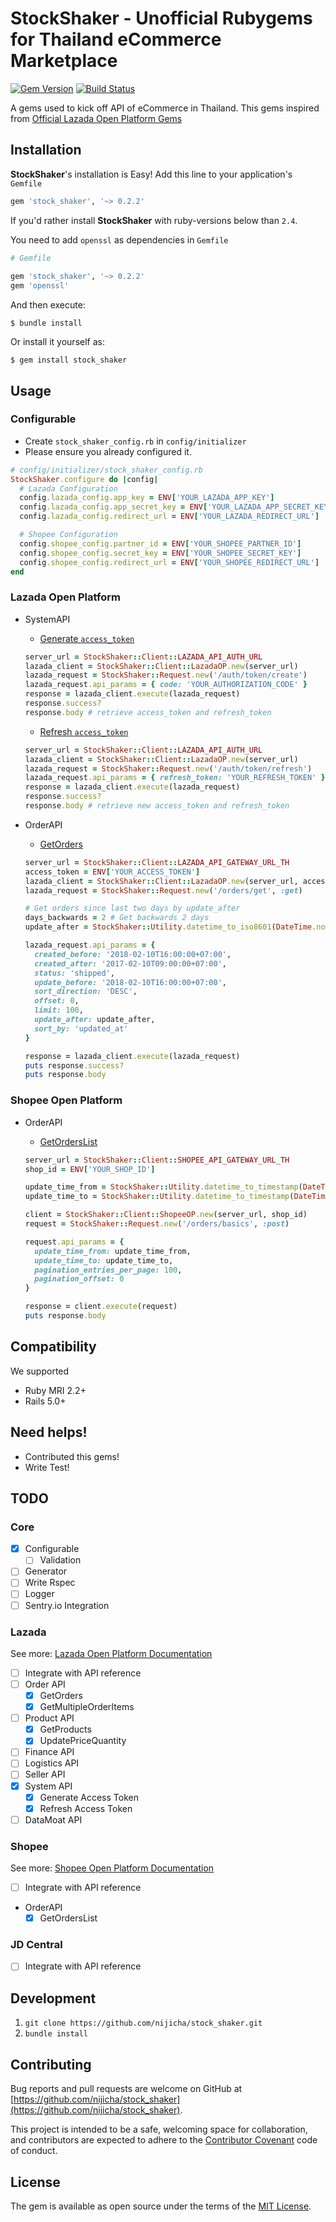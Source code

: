 # StockShaker - Unofficial Rubygems for Thailand eCommerce Marketplace

[![Gem Version](https://badge.fury.io/rb/stock_shaker.svg)](https://badge.fury.io/rb/stock_shaker)
[![Build Status](https://travis-ci.org/nijicha/stock_shaker.svg?branch=master)](https://travis-ci.org/nijicha/stock_shaker)

A gems used to kick off API of eCommerce in Thailand. This gems inspired from [Official Lazada Open Platform Gems](https://rubygems.org/gems/lazop_api_client/versions/1.2.5)

## Installation

**StockShaker**'s installation is Easy! Add this line to your application's `Gemfile`

```ruby
gem 'stock_shaker', '~> 0.2.2'
```

If you'd rather install **StockShaker** with ruby-versions below than `2.4`.

You need to add `openssl` as dependencies in `Gemfile`

```ruby
# Gemfile
 
gem 'stock_shaker', '~> 0.2.2'
gem 'openssl'
```

And then execute:

    $ bundle install

Or install it yourself as:

    $ gem install stock_shaker

## Usage

### Configurable

- Create `stock_shaker_config.rb` in `config/initializer`
- Please ensure you already configured it.

```ruby
# config/initializer/stock_shaker_config.rb
StockShaker.configure do |config|
  # Lazada Configuration
  config.lazada_config.app_key = ENV['YOUR_LAZADA_APP_KEY']
  config.lazada_config.app_secret_key = ENV['YOUR_LAZADA_APP_SECRET_KEY']
  config.lazada_config.redirect_url = ENV['YOUR_LAZADA_REDIRECT_URL']

  # Shopee Configuration
  config.shopee_config.partner_id = ENV['YOUR_SHOPEE_PARTNER_ID']
  config.shopee_config.secret_key = ENV['YOUR_SHOPEE_SECRET_KEY']
  config.shopee_config.redirect_url = ENV['YOUR_SHOPEE_REDIRECT_URL']
end
```

### Lazada Open Platform

- SystemAPI
    - [Generate `access_token`](https://open.lazada.com/doc/api.htm?spm=a2o9m.11193487.0.0.3ac413feha8qCs#/api?cid=11&path=/auth/token/create)

    ```ruby
    server_url = StockShaker::Client::LAZADA_API_AUTH_URL
    lazada_client = StockShaker::Client::LazadaOP.new(server_url)
    lazada_request = StockShaker::Request.new('/auth/token/create')
    lazada_request.api_params = { code: 'YOUR_AUTHORIZATION_CODE' }
    response = lazada_client.execute(lazada_request)
    response.success?
    response.body # retrieve access_token and refresh_token
    ```

    - [Refresh `access_token`](https://open.lazada.com/doc/api.htm?spm=a2o9m.11193487.0.0.3ac413feha8qCs#/api?cid=11&path=/auth/token/refresh)

    ```ruby
    server_url = StockShaker::Client::LAZADA_API_AUTH_URL
    lazada_client = StockShaker::Client::LazadaOP.new(server_url)
    lazada_request = StockShaker::Request.new('/auth/token/refresh')
    lazada_request.api_params = { refresh_token: 'YOUR_REFRESH_TOKEN' }
    response = lazada_client.execute(lazada_request)
    response.success?
    response.body # retrieve new access_token and refresh_token
    ```

- OrderAPI
    - [GetOrders](https://open.lazada.com/doc/api.htm?spm=a2o9m.11193535.0.0.62a738e4DBO8DQ#/api?cid=8&path=/order/document/get)
    
    ```ruby
    server_url = StockShaker::Client::LAZADA_API_GATEWAY_URL_TH
    access_token = ENV['YOUR_ACCESS_TOKEN']
    lazada_client = StockShaker::Client::LazadaOP.new(server_url, access_token)
    lazada_request = StockShaker::Request.new('/orders/get', :get)

    # Get orders since last two days by update_after
    days_backwards = 2 # Get backwards 2 days
    update_after = StockShaker::Utility.datetime_to_iso8601(DateTime.now.beginning_of_day - days_backwards.days)
  
    lazada_request.api_params = { 
      created_before: '2018-02-10T16:00:00+07:00',
      created_after: '2017-02-10T09:00:00+07:00',
      status: 'shipped',
      update_before: '2018-02-10T16:00:00+07:00',
      sort_direction: 'DESC',
      offset: 0,
      limit: 100,
      update_after: update_after,
      sort_by: 'updated_at'
    }

    response = lazada_client.execute(lazada_request)
    puts response.success?
    puts response.body
    ```

### Shopee Open Platform
- OrderAPI
    - [GetOrdersList](https://open.shopee.com/documents?module=4&type=1&id=399)
    
    ```ruby
    server_url = StockShaker::Client::SHOPEE_API_GATEWAY_URL_TH
    shop_id = ENV['YOUR_SHOP_ID']
    
    update_time_from = StockShaker::Utility.datetime_to_timestamp(DateTime.now.beginning_of_day - 2.days)
    update_time_to = StockShaker::Utility.datetime_to_timestamp(DateTime.now)
    
    client = StockShaker::Client::ShopeeOP.new(server_url, shop_id)
    request = StockShaker::Request.new('/orders/basics', :post)
    
    request.api_params = {
      update_time_from: update_time_from,
      update_time_to: update_time_to,
      pagination_entries_per_page: 100,
      pagination_offset: 0
    }
    
    response = client.execute(request)
    puts response.body
    ```

## Compatibility
We supported
- Ruby MRI 2.2+
- Rails 5.0+

## Need helps!
- Contributed this gems!
- Write Test!

## TODO

### Core

- [x] Configurable
  - [ ] Validation
- [ ] Generator
- [ ] Write Rspec
- [ ] Logger
- [ ] Sentry.io Integration

### Lazada
See more: [Lazada Open Platform Documentation](https://open.lazada.com/doc/api.htm?spm=a2o9m.11193535.0.0.62a738e4DBO8DQ#/api?cid=8&path=/order/document/get)

- [ ] Integrate with API reference
- [ ] Order API
    - [x] GetOrders
    - [x] GetMultipleOrderItems
- [ ] Product API
    - [x] GetProducts
    - [x] UpdatePriceQuantity
- [ ] Finance API
- [ ] Logistics API
- [ ] Seller API
- [x] System API
    - [x] Generate Access Token
    - [x] Refresh Access Token
- [ ] DataMoat API

### Shopee
See more: [Shopee Open Platform Documentation](https://open.shopee.com/documents)
- [ ] Integrate with API reference
- OrderAPI
  - [x] GetOrdersList

### JD Central

- [ ] Integrate with API reference

## Development
1. `git clone https://github.com/nijicha/stock_shaker.git`
2. `bundle install`

## Contributing

Bug reports and pull requests are welcome on GitHub at [https://github.com/nijicha/stock_shaker](https://github.com/nijicha/stock_shaker).

This project is intended to be a safe, welcoming space for collaboration, and contributors are expected to adhere to the [Contributor Covenant](http://contributor-covenant.org) code of conduct.

## License

The gem is available as open source under the terms of the [MIT License](https://opensource.org/licenses/MIT).
